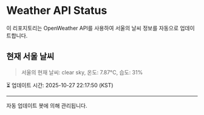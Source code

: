
# Weather API Status

이 리포지토리는 OpenWeather API를 사용하여 서울의 날씨 정보를 자동으로 업데이트합니다.

## 현재 서울 날씨
> 서울의 현재 날씨: clear sky, 온도: 7.87°C, 습도: 31%

⏳ 업데이트 시간: 2025-10-27 22:17:50 (KST)

---
자동 업데이트 봇에 의해 관리됩니다.
